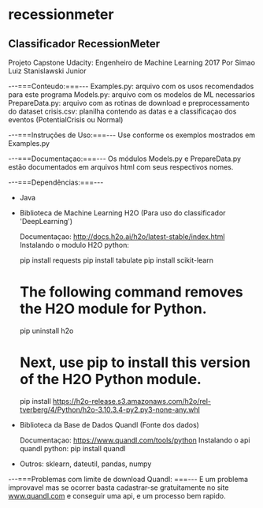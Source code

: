 # recessionmeter

## Classificador RecessionMeter

Projeto Capstone Udacity: Engenheiro de Machine Learning 2017
Por Simao Luiz Stanislawski Junior

---===Conteudo:===---
Examples.py: arquivo com os usos recomendados para este programa
Models.py: arquivo com os modelos de ML necessarios
PrepareData.py: arquivo com as rotinas de download e preprocessamento do dataset
crisis.csv: planilha contendo as datas e a classificaçao dos eventos (PotentialCrisis ou Normal)

---===Instruções de Uso:===---
Use conforme os exemplos mostrados em Examples.py

---===Documentaçao:===---
Os módulos Models.py e PrepareData.py estão documentados em arquivos html com seus respectivos nomes.

---===Dependências:===---
- Java
- Biblioteca de Machine Learning H2O (Para uso do classificador 'DeepLearning')

	Documentaçao: http://docs.h2o.ai/h2o/latest-stable/index.html
	Instalando o modulo H2O python: 

	pip install requests
	pip install tabulate
	pip install scikit-learn

	# The following command removes the H2O module for Python.
	pip uninstall h2o

	# Next, use pip to install this version of the H2O Python module.
	pip install https://h2o-release.s3.amazonaws.com/h2o/rel-tverberg/4/Python/h2o-3.10.3.4-py2.py3-none-any.whl

- Biblioteca da Base de Dados Quandl (Fonte dos dados)

	Documentaçao: https://www.quandl.com/tools/python
	Instalando o api quandl python: pip install quandl

- Outros: sklearn, dateutil, pandas, numpy


---===Problemas com limite de download Quandl: ===---
E um problema improvavel mas se ocorrer basta cadastrar-se gratuitamente no site www.quandl.com e conseguir uma api, e um processo bem rapido.
